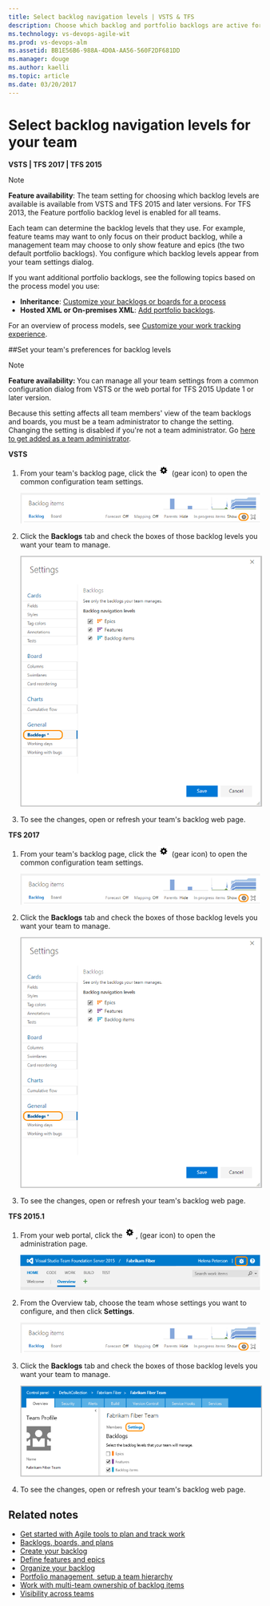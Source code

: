 ```yaml
---
title: Select backlog navigation levels | VSTS & TFS  
description: Choose which backlog and portfolio backlogs are active for your team in Visual Studio Team Services (VSTS) or Team Foundation Server  
ms.technology: vs-devops-agile-wit
ms.prod: vs-devops-alm
ms.assetid: BB1E56B6-988A-4D0A-AA56-560F2DF681DD  
ms.manager: douge
ms.author: kaelli
ms.topic: article  
ms.date: 03/20/2017
---
```


# Select backlog navigation levels for your team

**VSTS | TFS 2017 | TFS 2015**

>[!NOTE]  
>**Feature availability**: The team setting for choosing which backlog levels are available is available from VSTS and TFS 2015 and later versions. For TFS 2013, the Feature portfolio backlog level is enabled for all teams.  

Each team can determine the backlog levels that they use. For example, feature teams may want to only focus on their product backlog, while a management team may choose to only show feature and epics (the two default portfolio backlogs). You configure which backlog levels appear from your team settings dialog. 

If you want additional portfolio backlogs, see the following topics based on the process model you use: 
- **Inheritance**: [Customize your backlogs or boards for a process](../process/customize-process-backlogs-boards.md)  
- **Hosted XML or On-premises XML**: [Add portfolio backlogs](add-portfolio-backlogs.md).  

For an overview of process models, see [Customize your work tracking experience](customize-work.md).




<a id="activate-backlogs"></a>


##Set your team's preferences for backlog levels

>[!NOTE]  
><b>Feature availability: </b>You can manage all your team settings from a common configuration dialog from VSTS or the web portal for TFS 2015 Update 1 or later version.  

Because this setting affects all team members' view of the team backlogs and boards, you must be a team administrator to change the setting. Changing the setting is disabled if you're not a team administrator. Go [here to get added as a team administrator](../scale/add-team-administrator.md).
 	

**VSTS** 

1. From your team's backlog page, click the ![gear icon](../_img/icons/team-settings-gear-icon.png) (gear icon) to open the common configuration team settings.

	![Backlog board, open team settings](../backlogs/_img/organize-backlog-open-ccdialog.png) 

2. Click the **Backlogs** tab and check the boxes of those backlog levels you want your team to manage. 

	<img src="_img/select-nav-backlog-levels-config-ts.png" alt="VSTS, web portal, team settings dialog, Backlogs tab" style="border: 2px solid #C3C3C3;" />

3. To see the changes, open or refresh your team's backlog web page. 
 
**TFS 2017** 

1. From your team's backlog page, click the ![gear icon](../_img/icons/team-settings-gear-icon.png) (gear icon) to open the common configuration team settings. 

	![Backlog board, open team settings](../backlogs/_img/organize-backlog-open-ccdialog.png)  

2. Click the **Backlogs** tab and check the boxes of those backlog levels you want your team to manage. 

	<img src="_img/select-nav-backlog-levels-config-tfs-2017.png" alt="TFS 2017, web portal, team settings dialog, Working with bugs tab" style="border: 2px solid #C3C3C3;" />

3. To see the changes, open or refresh your team's backlog web page. 



**TFS 2015.1** 
1. From your web portal, click the ![gear icon](../_img/icons/team-settings-gear-icon.png), (gear icon) to open the administration page. 

	![Gear icon provides access to admin pages](../_img/icons/ALM_OpenAdminContext.png)  

2. From the Overview tab, choose the team whose settings you want to configure, and then click **Settings**. 

	![Backlog board, open team settings](../backlogs/_img/organize-backlog-open-ccdialog.png)  

3. Click the **Backlogs** tab and check the boxes of those backlog levels you want your team to manage. 

	<img src="../backlogs/_img/ALM_OB_BacklogSettings.png" alt="TFS 2015.1 or later, web portal, team settings dialog, Backlogs tab" style="border: 2px solid #C3C3C3;" /> 

4. To see the changes, open or refresh your team's backlog web page. 
 

## Related notes

- [Get started with Agile tools to plan and track work](../overview.md)
- [Backlogs, boards, and plans](../backlogs-boards-plans.md)
- [Create your backlog](../backlogs/create-your-backlog.md)  
- [Define features and epics](../backlogs/define-features-epics.md)
- [Organize your backlog](../backlogs/organize-backlog.md)   
- [Portfolio management, setup a team hierarchy](../scale/portfolio-management.md)  
- [Work with multi-team ownership of backlog items](../backlogs/work-multi-team-ownership-backlogs.md)
- [Visibility across teams](../scale/visibility-across-teams.md)  

